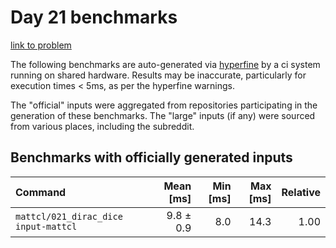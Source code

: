 # Day 21 benchmarks

[link to problem](http://adventofcode.com/2021/day/21)

The following benchmarks are auto-generated via [hyperfine](https://github.com/sharkdp/hyperfine) by a ci system running on shared hardware. Results may be inaccurate, particularly for execution times < 5ms, as per the hyperfine warnings.

The "official" inputs were aggregated from repositories participating in the generation of these benchmarks. The "large" inputs (if any) were sourced from various places, including the subreddit.

## Benchmarks with officially generated inputs
| Command | Mean [ms] | Min [ms] | Max [ms] | Relative |
|:---|---:|---:|---:|---:|
| `mattcl/021_dirac_dice input-mattcl` | 9.8 ± 0.9 | 8.0 | 14.3 | 1.00 |
